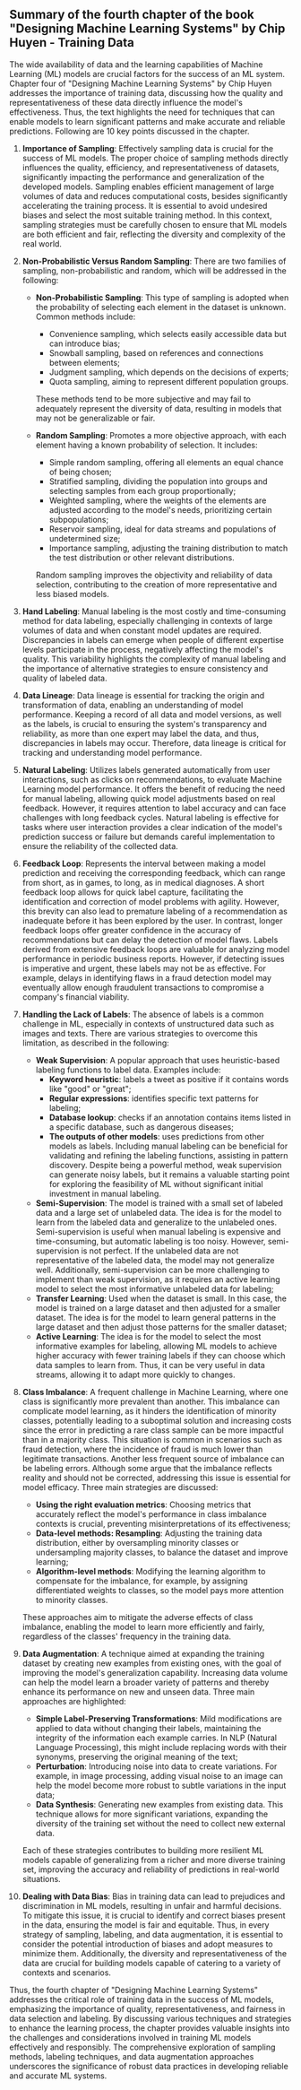 ## Summary of the fourth chapter of the book "Designing Machine Learning Systems" by Chip Huyen - Training Data

The wide availability of data and the learning capabilities of Machine Learning (ML) models are crucial factors for the success of an ML system. Chapter four of "Designing Machine Learning Systems" by Chip Huyen addresses the importance of training data, discussing how the quality and representativeness of these data directly influence the model's effectiveness. Thus, the text highlights the need for techniques that can enable models to learn significant patterns and make accurate and reliable predictions. Following are 10 key points discussed in the chapter.

1. **Importance of Sampling**: Effectively sampling data is crucial for the success of ML models. The proper choice of sampling methods directly influences the quality, efficiency, and representativeness of datasets, significantly impacting the performance and generalization of the developed models. Sampling enables efficient management of large volumes of data and reduces computational costs, besides significantly accelerating the training process. It is essential to avoid undesired biases and select the most suitable training method. In this context, sampling strategies must be carefully chosen to ensure that ML models are both efficient and fair, reflecting the diversity and complexity of the real world.

2. **Non-Probabilistic Versus Random Sampling**: There are two families of sampling, non-probabilistic and random, which will be addressed in the following:
   - **Non-Probabilistic Sampling**: This type of sampling is adopted when the probability of selecting each element in the dataset is unknown. Common methods include:
     - Convenience sampling, which selects easily accessible data but can introduce bias;
     - Snowball sampling, based on references and connections between elements;
     - Judgment sampling, which depends on the decisions of experts;
     - Quota sampling, aiming to represent different population groups.
   
     These methods tend to be more subjective and may fail to adequately represent the diversity of data, resulting in models that may not be generalizable or fair.

   - **Random Sampling**: Promotes a more objective approach, with each element having a known probability of selection. It includes:
     - Simple random sampling, offering all elements an equal chance of being chosen;
     - Stratified sampling, dividing the population into groups and selecting samples from each group proportionally;
     - Weighted sampling, where the weights of the elements are adjusted according to the model's needs, prioritizing certain subpopulations;
     - Reservoir sampling, ideal for data streams and populations of undetermined size;
     - Importance sampling, adjusting the training distribution to match the test distribution or other relevant distributions.

     Random sampling improves the objectivity and reliability of data selection, contributing to the creation of more representative and less biased models.

3. **Hand Labeling**: Manual labeling is the most costly and time-consuming method for data labeling, especially challenging in contexts of large volumes of data and when constant model updates are required. Discrepancies in labels can emerge when people of different expertise levels participate in the process, negatively affecting the model's quality. This variability highlights the complexity of manual labeling and the importance of alternative strategies to ensure consistency and quality of labeled data.

4. **Data Lineage**: Data lineage is essential for tracking the origin and transformation of data, enabling an understanding of model performance. Keeping a record of all data and model versions, as well as the labels, is crucial to ensuring the system's transparency and reliability, as more than one expert may label the data, and thus, discrepancies in labels may occur. Therefore, data lineage is critical for tracking and understanding model performance.

5. **Natural Labeling**: Utilizes labels generated automatically from user interactions, such as clicks on recommendations, to evaluate Machine Learning model performance. It offers the benefit of reducing the need for manual labeling, allowing quick model adjustments based on real feedback. However, it requires attention to label accuracy and can face challenges with long feedback cycles. Natural labeling is effective for tasks where user interaction provides a clear indication of the model's prediction success or failure but demands careful implementation to ensure the reliability of the collected data.

6. **Feedback Loop**: Represents the interval between making a model prediction and receiving the corresponding feedback, which can range from short, as in games, to long, as in medical diagnoses. A short feedback loop allows for quick label capture, facilitating the identification and correction of model problems with agility. However, this brevity can also lead to premature labeling of a recommendation as inadequate before it has been explored by the user. In contrast, longer feedback loops offer greater confidence in the accuracy of recommendations but can delay the detection of model flaws. Labels derived from extensive feedback loops are valuable for analyzing model performance in periodic business reports. However, if detecting issues is imperative and urgent, these labels may not be as effective. For example, delays in identifying flaws in a fraud detection model may eventually allow enough fraudulent transactions to compromise a company's financial viability.

7. **Handling the Lack of Labels**: The absence of labels is a common challenge in ML, especially in contexts of unstructured data such as images and texts. There are various strategies to overcome this limitation, as described in the following:
    - **Weak Supervision**: A popular approach that uses heuristic-based labeling functions to label data. Examples include:
      - **Keyword heuristic**: labels a tweet as positive if it contains words like "good" or "great";
      - **Regular expressions**: identifies specific text patterns for labeling;
      - **Database lookup**: checks if an annotation contains items listed in a specific database, such as dangerous diseases;
      - **The outputs of other models**: uses predictions from other models as labels. Including manual labeling can be beneficial for validating and refining the labeling functions, assisting in pattern discovery. Despite being a powerful method, weak supervision can generate noisy labels, but it remains a valuable starting point for exploring the feasibility of ML without significant initial investment in manual labeling.
   - **Semi-Supervision**: The model is trained with a small set of labeled data and a large set of unlabeled data. The idea is for the model to learn from the labeled data and generalize to the unlabeled ones. Semi-supervision is useful when manual labeling is expensive and time-consuming, but automatic labeling is too noisy. However, semi-supervision is not perfect. If the unlabeled data are not representative of the labeled data, the model may not generalize well. Additionally, semi-supervision can be more challenging to implement than weak supervision, as it requires an active learning model to select the most informative unlabeled data for labeling;
   - **Transfer Learning**: Used when the dataset is small. In this case, the model is trained on a large dataset and then adjusted for a smaller dataset. The idea is for the model to learn general patterns in the large dataset and then adjust those patterns for the smaller dataset;
   - **Active Learning**: The idea is for the model to select the most informative examples for labeling, allowing ML models to achieve higher accuracy with fewer training labels if they can choose which data samples to learn from. Thus, it can be very useful in data streams, allowing it to adapt more quickly to changes.

8. **Class Imbalance**: A frequent challenge in Machine Learning, where one class is significantly more prevalent than another. This imbalance can complicate model learning, as it hinders the identification of minority classes, potentially leading to a suboptimal solution and increasing costs since the error in predicting a rare class sample can be more impactful than in a majority class. This situation is common in scenarios such as fraud detection, where the incidence of fraud is much lower than legitimate transactions. Another less frequent source of imbalance can be labeling errors. Although some argue that the imbalance reflects reality and should not be corrected, addressing this issue is essential for model efficacy. Three main strategies are discussed:
   - **Using the right evaluation metrics**: Choosing metrics that accurately reflect the model's performance in class imbalance contexts is crucial, preventing misinterpretations of its effectiveness;
   - **Data-level methods: Resampling**: Adjusting the training data distribution, either by oversampling minority classes or undersampling majority classes, to balance the dataset and improve learning;
   - **Algorithm-level methods**: Modifying the learning algorithm to compensate for the imbalance, for example, by assigning differentiated weights to classes, so the model pays more attention to minority classes.

    These approaches aim to mitigate the adverse effects of class imbalance, enabling the model to learn more efficiently and fairly, regardless of the classes' frequency in the training data.

9. **Data Augmentation**: A technique aimed at expanding the training dataset by creating new examples from existing ones, with the goal of improving the model's generalization capability. Increasing data volume can help the model learn a broader variety of patterns and thereby enhance its performance on new and unseen data. Three main approaches are highlighted:
   - **Simple Label-Preserving Transformations**: Mild modifications are applied to data without changing their labels, maintaining the integrity of the information each example carries. In NLP (Natural Language Processing), this might include replacing words with their synonyms, preserving the original meaning of the text;
   - **Perturbation**: Introducing noise into data to create variations. For example, in image processing, adding visual noise to an image can help the model become more robust to subtle variations in the input data;
   - **Data Synthesis**: Generating new examples from existing data. This technique allows for more significant variations, expanding the diversity of the training set without the need to collect new external data.

    Each of these strategies contributes to building more resilient ML models capable of generalizing from a richer and more diverse training set, improving the accuracy and reliability of predictions in real-world situations.

10. **Dealing with Data Bias**: Bias in training data can lead to prejudices and discrimination in ML models, resulting in unfair and harmful decisions. To mitigate this issue, it is crucial to identify and correct biases present in the data, ensuring the model is fair and equitable. Thus, in every strategy of sampling, labeling, and data augmentation, it is essential to consider the potential introduction of biases and adopt measures to minimize them. Additionally, the diversity and representativeness of the data are crucial for building models capable of catering to a variety of contexts and scenarios.

Thus, the fourth chapter of "Designing Machine Learning Systems" addresses the critical role of training data in the success of ML models, emphasizing the importance of quality, representativeness, and fairness in data selection and labeling. By discussing various techniques and strategies to enhance the learning process, the chapter provides valuable insights into the challenges and considerations involved in training ML models effectively and responsibly. The comprehensive exploration of sampling methods, labeling techniques, and data augmentation approaches underscores the significance of robust data practices in developing reliable and accurate ML systems. 